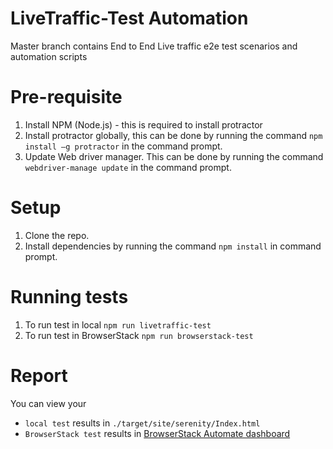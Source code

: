 # LiveTraffic-Test Automation
Master branch contains End to End Live traffic e2e test scenarios and automation scripts 

# Pre-requisite

1.	Install NPM (Node.js) - this is required to install protractor
2.  Install protractor globally,  this can be done by running the command `npm install –g protractor` in the command prompt.
2.	Update Web driver manager. This can be done by running the command `webdriver-manage update` in the command prompt.

# Setup

1.	Clone the repo.
2.	Install dependencies by running the command `npm install` in command prompt.

# Running tests
1.	To run test in local `npm run livetraffic-test`
2.	To run test in BrowserStack `npm run browserstack-test`

# Report
You can view your 
*    `local test` results in `./target/site/serenity/Index.html`
*    `BrowserStack test` results in [BrowserStack Automate dashboard](https://www.browserstack.com/automate)
